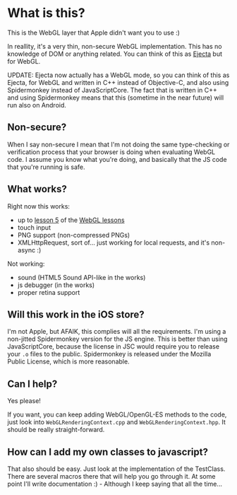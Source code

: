 # What is this?

This is the WebGL layer that Apple didn't want you to use :)

In reallity, it's a very thin, non-secure WebGL implementation. This has no
knowledge of DOM or anything related. You can think of this as
[Ejecta](http://impactjs.com/ejecta) but for WebGL.

UPDATE: Ejecta now actually has a WebGL mode, so you can think of this as
Ejecta, for WebGL and written in C++ instead of Objective-C, and also using
Spidermonkey instead of JavaScriptCore. The fact that is written in C++ and
using Spidermonkey means that this (sometime in the near future) will run also
on Android.

## Non-secure?

When I say non-secure I mean that I'm not doing the same type-checking or
verification process that your browser is doing when evaluating WebGL code. I
assume you know what you're doing, and basically that the JS code that you're
running is safe.

## What works?

Right now this works:

* up to [lesson 5](http://learningwebgl.com/blog/?p=507) of the
  [WebGL lessons](http://learningwebgl.com/blog/?page_id=1217)
* touch input
* PNG support (non-compressed PNGs)
* XMLHttpRequest, sort of... just working for local requests, and it's non-async
  :)

Not working:

* sound (HTML5 Sound API-like in the works)
* js debugger (in the works)
* proper retina support

## Will this work in the iOS store?

I'm not Apple, but AFAIK, this complies will all the requirements. I'm using a
non-jitted Spidermonkey version for the JS engine. This is better than using
JavaScriptCore, because the license in JSC would require you to release your
`.o` files to the public. Spidermonkey is released under the Mozilla Public
License, which is more reasonable.

## Can I help?

Yes please!

If you want, you can keep adding WebGL/OpenGL-ES methods to the code, just look
into `WebGLRenderingContext.cpp` and `WebGLRenderingContext.hpp`. It should be
really straight-forward.

## How can I add my own classes to javascript?

That also should be easy. Just look at the implementation of the
TestClass. There are several macros there that will help you go through it. At
some point I'll write documentation :) - Although I keep saying that all the
time...

